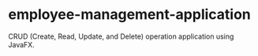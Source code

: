 # employee-management-application
CRUD (Create, Read, Update, and Delete) operation application using JavaFX.
